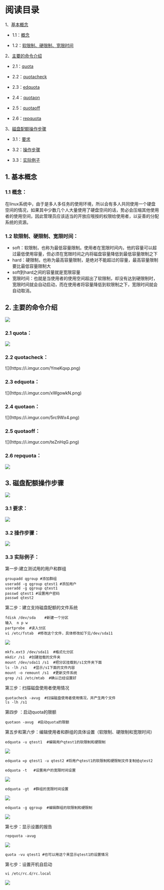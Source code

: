 # 阅读目录 #

1、[基本概念](#jump1)

- 1.1：[概念](#jump1.1)

- 1.2：[软限制、硬限制、宽限时间](#jump1.2)



2、[主要的命令介绍](#jump2)

- 2.1：[quota](#jump2.1)

- 2.2：[quotacheck](#jump2.2)

- 2.3：[edquota](#jump2.3)

- 2.4：[quotaon](#jump2.4)

- 2.5：[quotaoff](#jump2.5)

- 2.6：[repquota](#jump2.6)


3、[磁盘配额操作步骤](#jump3)

- 3.1：[要求](#jump3.1)

- 3.2：[操作步骤](#jump3.2)

- 3.3：[实际例子](#jump3.3)




<h2 id="1">1. <span id="jump1">基本概念</span></h2>



<h3 id="1.1">1.1 <span id="jump1.1">概念：</span></h3>

在linux系统中，由于是多人多任务的使用环境，所以会有多人共同使用一个硬盘空间的情况，如果其中少数几个人大量使用了硬盘空间的话，势必会压缩其他使用者的使用空间，因此管理员应该适当的开放应哦按的权限给使用者，以妥善的分配系统的资源。

<h3 id="1.2">1.2 <span id="jump1.2">软限制、硬限制、宽限时间：</span></h3>

- soft：软限制，也称为最低容量限制。使用者在宽限时间内，他的容量可以超过最低使用容量，但必须在宽限时间之内将磁盘容量降低到最低容量限制之下
- hard：硬限制，也称为最高容量限制，是绝对不能超过的容量，最高容量限制要比最低容量限制大
- soft到hard之间的容量就是宽限容量
- 宽限时间：也就是当使用者的使用空间超出了软限制，却没有达到硬限制时，宽限时间就会自动启动，而在使用者将容量降低到软限制之下，宽限时间就会自动取消。



<h2 id="2">2. <span id="jump2">主要的命令介绍</span></h2>

![](https://i.imgur.com/Nhwxevc.png)

<h3 id="2.1">2.1 <span id="jump2.1">quota：</span></h3>

![](https://i.imgur.com/8HoEKgA.png)

<h3 id="2.2">2.2 <span id="jump2.2">quotacheck：</span></h3>
![](https://i.imgur.com/YmeKqxp.png)

<h3 id="2.3">2.3 <span id="jump2.3">edquota：</span></h3>
![](https://i.imgur.com/xWgowkN.png)

<h3 id="2.4">2.4 <span id="jump2.4">quotaon：</span></h3>
![](https://i.imgur.com/5rc9Wx4.png)

<h3 id="2.5">2.5 <span id="jump2.5">quotaoff：</span></h3>
![](https://i.imgur.com/teZnHqG.png)

<h3 id="2.6">2.6 <span id="jump2.6">repquota：</span></h3>

![](https://i.imgur.com/N1J44iL.png)



<h2 id="3">3. <span id="jump3">磁盘配额操作步骤</span></h2>

![](https://i.imgur.com/rt0Zkre.png)

<h3 id="3.1">3.1 <span id="jump3.1">要求：</span></h3>

![](https://i.imgur.com/RLgqxfQ.png)


<h3 id="3.2">3.2 <span id="jump3.2">操作步骤：</span></h3>

![](https://i.imgur.com/dDbARH5.png)

<h3 id="3.3">3.3 <span id="jump3.3">实际例子：</span></h3>

第一步:建立测试用的用户和群组

    groupadd qgroup #添加群组
    useradd -g qgroup qtest1 #添加用户
    useradd -g qgroup qtest1
    passwd qtest1 #设置用户密码
    passwd qtest2

第二步：建立支持磁盘配额的文件系统

    fdisk /dev/sda    #新建一个分区
    输入  n p w
    partprobe  #读入分区
    vi /etc/fstab  #修改这个文件，具体修改如下见/dev/sda11

![](https://i.imgur.com/cltZRhf.png)

    mkfs.ext3 /dev/sda11  #格式化分区
    mkdir /s1  #创建挂载的文件夹
    mount /dev/sda11 /s1  #把分区挂载到/s1文件夹下面
    ls -lh /s1   #显示/s1下面的文件内容
    mount -o remount /s1  #更新文件系统
    grep /s1 /etc/mtab  #确认已经设置好


第三步：扫描磁盘使用者使用情况

    quotacheck -avug  #扫描磁盘使用者使用情况，并产生两个文件
    ls -lh /s1

第四步 ：启动quota的限额

    quotaon -avug  #启动quota的限额

第五步和第六步：编辑使用者和群组的具体设置（软限制、硬限制和宽限时间）

    edquota -u qtest1  #编辑用户qtest1的软限制和硬限制

![](https://i.imgur.com/Amr3wCl.png)

    edquota =p qtest1 -u qtest2 #将用户qtest1的软限制和硬限制文件复制给qtest2
    
    edquota -t   #设置用户的宽限时间设置
![](https://i.imgur.com/pbIP5BA.png)
    
    edquota -gt  #群组的宽限时间设置

![](https://i.imgur.com/tQaeLFh.png)

    edquota -g qgroup  #编辑群组的软限制和硬限制

![](https://i.imgur.com/VPAmtxc.png)
 

第七步：显示设置的报告

    repquota -avug

![](https://i.imgur.com/yYdD4LC.png)

    quota -vu qtest1 #也可以用这个来显示qtest1的设置情况
 

第七步：设置开机自启动

    vi /etc/rc.d/rc.local 
![](https://i.imgur.com/VtIRlvU.png)
